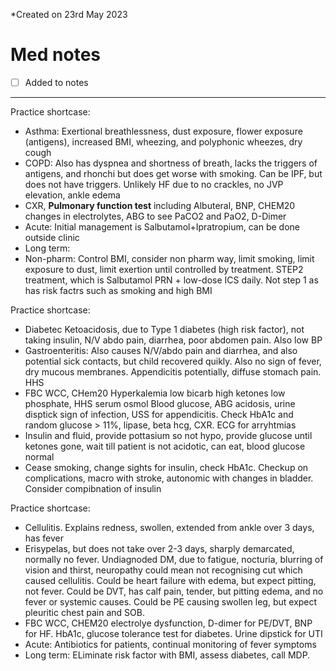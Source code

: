 *Created on 23rd May 2023

# Med notes
- [ ] Added to notes
---

Practice shortcase:
- Asthma: Exertional breathlessness, dust exposure, flower exposure (antigens), increased BMI, wheezing, and polyphonic wheezes, dry cough
- COPD: Also has dyspnea and shortness of breath, lacks the triggers of antigens, and rhonchi but does get worse with smoking. Can be IPF, but does not have triggers. Unlikely HF due to no crackles, no JVP elevation, ankle edema
- CXR, **Pulmonary function test** including Albuteral, BNP, CHEM20 changes in electrolytes, ABG to see PaCO2 and PaO2, D-Dimer
- Acute: Initial management is Salbutamol+Ipratropium, can be done outside clinic
- Long term: 
- Non-pharm: Control BMI, consider non pharm way, limit smoking, limit exposure to dust, limit exertion until controlled by treatment.
  STEP2 treatment, which is Salbutamol PRN + low-dose ICS daily. Not step 1 as has risk factrs such as smoking and high BMI

Practice shortcase:
- Diabetec Ketoacidosis, due to Type 1 diabetes (high risk factor), not taking insulin, N/V abdo pain, diarrhea, poor abdomen pain. Also low BP
- Gastroenteritis: Also causes N/V/abdo pain and diarrhea, and also potential sick contacts, but child recovered quikly. Also no sign of fever, dry mucous membranes. Appendicitis potentially, diffuse stomach pain. HHS
- FBC WCC, CHem20 Hyperkalemia low bicarb high ketones low phosphate, HHS serum osmol Blood glucose, ABG acidosis, urine disptick sign of infection, USS for appendicitis. Check HbA1c and random glucose > 11%, lipase, beta hcg, CXR. ECG for arryhtmias
- Insulin and fluid, provide pottasium so not hypo, provide glucose until ketones gone, wait till patient is not acidotic, can eat, blood glucose normal
- Cease smoking, change sights for insulin, check HbA1c. Checkup on complications, macro with stroke, autonomic with changes in bladder. Consider compibnation of insulin

Practice shortcase:
- Cellulitis. Explains redness, swollen, extended from ankle over 3 days, has fever
- Erisypelas, but does not take over 2-3 days, sharply demarcated, normally no fever. Undiagnoded DM, due to fatigue, nocturia, blurring of vision and thirst, neuropathy could mean not recognising cut which caused cellulitis. Could be heart failure with edema, but expect pitting, not fever. Could be DVT, has calf pain, tender, but pitting edema, and no fever or systemic causes. Could be PE causing swollen leg, but expect pleuritic chest pain and SOB. 
- FBC WCC, CHEM20 electrolye dysfunction, D-dimer for PE/DVT, BNP for HF. HbA1c, glucose tolerance test for diabetes. Urine dipstick for UTI
- Acute: Antibiotics for patients, continual monitoring of fever symptoms
- Long term: ELiminate risk factor with BMI, assess diabetes, call MDP.